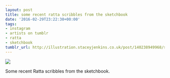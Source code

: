 ```yaml
---
layout: post
title: some recent ratta scribbles from the sketchbook
date: '2016-02-29T23:22:30+00:00'
tags:
- instagram
- artists on tumblr
- ratta
- sketchbook
tumblr_url: http://illustration.staceyjenkins.co.uk/post/140238949968/some-recent-ratta-scribbles-from-the-sketchbook
---
```

 ![](/tumblr_files/tumblr_o3c0xixcNP1v28ub8o1_1280.jpg)  

Some recent Ratta scribbles from the sketchbook.

